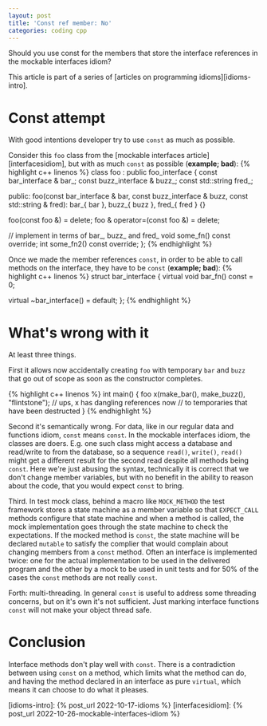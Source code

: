 ```yaml
---
layout: post
title: 'Const ref member: No'
categories: coding cpp
---
```


Should you use const for the members that store the interface references in the
mockable interfaces idiom?


This article is part of a series of [articles on programming
idioms][idioms-intro].


# Const attempt

With good intentions developer try to use `const` as much as possible.

Consider this `foo` class from the [mockable interfaces
article][interfacesidiom], but with as much `const` as possible (**example;
bad**):
{% highlight c++ linenos %}
class foo : public foo_interface {
  const bar_interface & bar_;
  const buzz_interface & buzz_;
  const std::string fred_;

public:
  foo(const bar_interface & bar,
      const buzz_interface & buzz,
      const std::string & fred):
    bar_{ bar }, buzz_{ buzz }, fred_{ fred }
  {}

  foo(const foo &) = delete;
  foo & operator=(const foo &) = delete;

  // implement in terms of bar_, buzz_ and fred_
  void some_fn() const override;
  int some_fn2() const override;
};
{% endhighlight %}

Once we made the member references `const`, in order to be able to call methods
on the interface, they have to be `const` (**example; bad**):
{% highlight c++ linenos %}
struct bar_interface {
  virtual void bar_fn() const = 0;

  virtual ~bar_interface() = default;
};
{% endhighlight %}


# What's wrong with it

At least three things.

First it allows now accidentally creating `foo` with temporary `bar` and `buzz`
that go out of scope as soon as the constructor completes.

{% highlight c++ linenos %}
int main() {
  foo x(make_bar(), make_buzz(), "flintstone");
  // ups, x has dangling references now
  // to temporaries that have been destructed
}
{% endhighlight %}

Second it's semantically wrong. For data, like in our regular data and
functions idiom, `const` means `const`. In the mockable interfaces idiom, the
classes are doers. E.g. one such class might access a database and read/write
to from the database, so a sequence `read()`, `write()`, `read()` might get a
different result for the second read despite all methods being `const`. Here
we're just abusing the syntax, technically it is correct that we don't change
member variables, but with no benefit in the ability to reason about the code,
that you would expect `const` to bring.

Third. In  test mock class, behind a macro like `MOCK_METHOD` the test
framework stores a state machine as a member variable so that `EXPECT_CALL`
methods configure that state machine and when a method is called, the mock
implementation goes through the state machine to check the expectations. If the
mocked method is `const`, the state machine will be declared `mutable` to
satisfy the complier that would complain about changing members from a `const`
method. Often an interface is implemented twice: one for the actual
implementation to be used in the delivered program and the other by a mock to
be used in unit tests and for 50% of the cases the `const` methods are not
really `const`.

Forth: multi-threading. In general `const` is useful to address some threading
concerns, but on it's own it's not sufficient. Just marking interface functions
`const` will not make your object thread safe.


# Conclusion

Interface methods don't play well with `const`. There is a contradiction
between using `const` on a method, which limits what the method can do, and
having the method declared in an interface as pure `virtual`, which means it
can choose to do what it pleases.


[idioms-intro]:    {% post_url 2022-10-17-idioms %}
[interfacesidiom]: {% post_url 2022-10-26-mockable-interfaces-idiom %}
